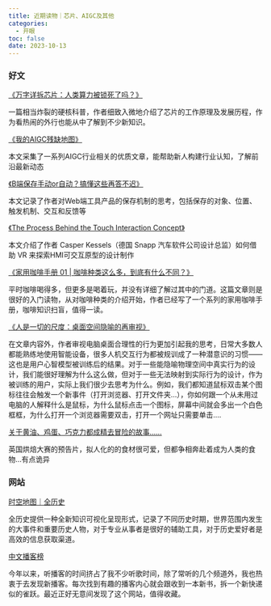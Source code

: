 ```yaml
---
title: 近期读物｜芯片、AIGC及其他
categories:
  - 开眼
toc: false
date: 2023-10-13
---
```


### 好文

[《万字详拆芯片：人类算力被锁死了吗？》](https://sspai.com/post/83398)

一篇相当炸裂的硬核科普，作者细致入微地介绍了芯片的工作原理及发展历程，作为看热闹的外行也能从中了解到不少新知识。



[《我的AIGC残缺地图》](https://f7rdq2pzot.feishu.cn/docx/FkE4dk067o02pqxg3QOcyTs6nee)

本文采集了一系列AIGC行业相关的优质文章，能帮助新人构建行业认知，了解前沿最新动态



[《B端保存手动or自动？搞懂这些再答不迟》](https://mp.weixin.qq.com/s/0lZhohJ9-7GUo7mJFdtA4g)

本文记录了作者对Web端工具产品的保存机制的思考，包括保存的对象、位置、触发机制、交互和反馈等



[《The Process Behind the Touch Interaction Concept》](https://www.theturnsignalblog.com/blog/behind-touch-concept/)

本文介绍了作者 Casper Kessels（德国 Snapp 汽车软件公司设计总监）如何借助 VR 来探索HMI可交互原型的设计制作



[《家用咖啡手册 01 | 咖啡种类这么多，到底有什么不同？》](https://sspai.com/post/78230)

平时咖啡喝得多，但更多是喝着玩，并没有详细了解过其中的门道。这篇文章则是很好的入门读物，从对咖啡种类的介绍开始，作者已经写了一个系列的家用咖啡手册，咖啡知识扫盲，值得一读。



[《人是一切的尺度：桌面空间隐喻的再审视》](https://utgd.net/article/20246)

在文章内容外，作者审视电脑桌面合理性的行为更加引起我的思考，日常大多数人都能熟练地使用智能设备，很多人机交互行为都被规训成了一种潜意识的习惯——这也是用户心智模型被训练后的结果。对于一些能隐喻物理空间中真实行为的设计，我们能很好理解为什么这么做，但对于一些无法映射到实际行为的设计，作为被训练的用户，实际上我们很少去思考为什么。例如，我们都知道鼠标双击某个图标往往会触发一个新事件（打开浏览器、打开文件夹...），你如何跟一个从未用过电脑的人解释什么是鼠标，为什么鼠标点击一个图标，屏幕中间就会多出一个白色框框，为什么打开一个浏览器需要双击，打开一个网址只需要单击....



[关于黄油、鸡蛋、巧克力都成精去冒险的故事……](https://www.topys.cn/article/33988)

英国烘焙大赛的预告片，拟人化的的食材很可爱，但都争相奔赴着成为人类的食物...有点诡异



### 网站

[时空地图｜全历史](https://www.allhistory.com/map)

全历史提供一种全新知识可视化呈现形式，记录了不同历史时期，世界范围内发生的大事件和重要历史人物，对于专业从事者是很好的辅助工具，对于历史爱好者是高效的信息获取渠道。



[中文播客榜](https://xyzrank.com/#/)

今年以来，听播客的时间挤占了我不少听歌时间，除了常听的几个频道外，我也热衷于去发现新播客。每次找到有趣的播客内心就会跟收到一本新书，拆一个新快递似的雀跃。最近正好无意间发现了这个网站，值得收藏。

